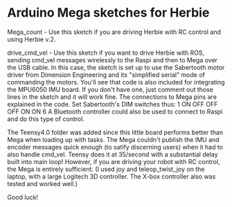 # Arduino Mega sketches for Herbie

Mega_count - Use this sketch if you are driving Herbie with RC control and using Herbie v.2. 

drive_cmd_vel - Use this sketch if you want to drive Herbie with ROS, sending cmd_vel messages wirelessly to the Raspi and then to Mega over the USB cable. In this case, the sketch is set up to use the Sabertooth motor driver from Dimension Engineering and its "simplified serial" mode of commanding the motors. You'll see that code is also included for integrating the MPU6050 IMU board. If you don't have one, just comment out those lines in the sketch and it will work fine. The connections to Mega pins are explained in the code. Set Sabertooth's DIM switches thus: 1 ON OFF OFF OFF ON ON 6  A Bluetooth controller could also be used to connect to Raspi and do this type of control.

The Teensy4.0 folder was added since this little board performs better than Mega when loading up with tasks. The Mega couldn't publish the IMU and encoder messages quick enough (to satify discerning users) when it had to also handle cmd_vel. Teensy does it at 35/second with a substantial delay built into main loop! However, if you are driving your robot with RC control, the Mega is entirely sufficient. (I used joy and teleop_twist_joy on the laptop, with a large Logitech 3D controller. The X-box controller also was tested and worked well.)

Good luck!


